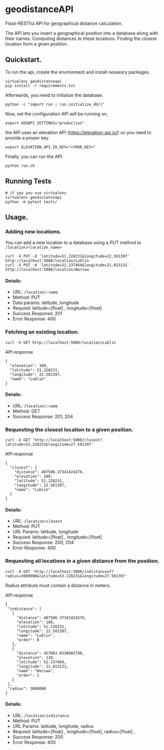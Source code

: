 # geodistanceAPI
Flask-RESTful API for geographical distance calculation.

The API lets you insert a geographical position into a database along with their names. Computing distances to these locations.  Finding the closest location form a given position.


## Quickstart.
To run the api, create the environment and install nessesry packages.
```
virtualenv geodistanceapi
pip install -r requirements.txt
```
Afterwards, you need to initialize the database.
```
python -c "import run ; run.initialize_db()"
```

Now, set the configuration API will be running on,

```
export GEOAPI_SETTINGS="production"  
```
the API uses an elevation API (https://elevation-api.io/) so you need to provide a proper key.
```
export ELEVATION_API_IO_KEY="<YOUR_KEY>" 
```
Finally, you can run the API.
```
python run.sh
```

## Running Tests
```
# if you you use virtualenv
virtualenv geodistanceapi 
python -m pytest tests/
```
## Usage.

### Adding new locations.
You can add a new location to a database using a PUT method to ```/location/<location_name>```
```
curl -X PUT -d 'latitude=51.228231&longitude=22.581397' http://localhost:5000/location/Lublin
curl -X PUT -d 'latitude=52.237464&longitude=21.013131' http://localhost:5000/location/Warsaw
```
#### Details:
* URL: ```/location/:name```
* Method: PUT
* Data params: latitude, longitude
* Requied: latitude=[float] , longitude=[float]
* Success Response: 201
* Error Response: 400

### Fetching an existing location.
```
curl -X GET http://localhost:5000/location/Lublin
```
API response 
```
{
  "elevation": 180,
  "latitude": 51.228231,
  "longitude": 22.581397,
  "name": "Lublin"
}

```
#### Details:
* URL: ```/location/:name```
* Method: GET
* Success Response: 201, 204

### Requesting the closest location to a given position.
```
curl -X GET 'http://localhost:5000/closest?latitude=53.228231&longitude=27.581397'
```
API response 
```
{
  "closest": {
    "distance": 407586.37341424276,
    "elevation": 180,
    "latitude": 51.228231,
    "longitude": 22.581397,
    "name": "Lublin"
  }
}

```
#### Details:
* URL: ```/location/closest```
* Method: PUT
* URL Params: latitude, longitude
* Requied: latitude=[float] , longitude=[float]
* Success Response: 200, 204
* Error Response: 400

### Requesting all locations in a given distance from the position.
```
curl -X GET 'http://localhost:5000/indistanceof?radius=3000000&latitude=53.228231&longitude=27.581397'
```
Radius attribute must contain a distance in meters.

 API response
 ```
{
  "indistance": [
    {
      "distance": 407586.37341424276,
      "elevation": 180,
      "latitude": 51.228231,
      "longitude": 22.581397,
      "name": "Lublin",
      "order": 0
    },
    {
      "distance": 457003.0236602798,
      "elevation": 110,
      "latitude": 52.237464,
      "longitude": 21.013131,
      "name": "Warsaw",
      "order": 1
    }
  ],
  "radius": 3000000
}
 ```

#### Details:
* URL: ```/location/indistance```
* Method: PUT
* URL Params: latitude, longitude, radius
* Requied: latitude=[float] , longitude=[float], radius=[float] ,
* Success Response: 200
* Error Response: 400
